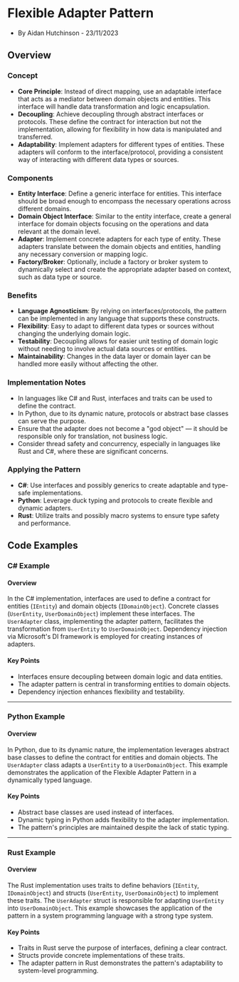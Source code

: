# Flexible Adapter Pattern

- By Aidan Hutchinson - 23/11/2023

## Overview

### Concept
- **Core Principle**: Instead of direct mapping, use an adaptable interface that acts as a mediator between domain objects and entities. This interface will handle data transformation and logic encapsulation.
- **Decoupling**: Achieve decoupling through abstract interfaces or protocols. These define the contract for interaction but not the implementation, allowing for flexibility in how data is manipulated and transferred.
- **Adaptability**: Implement adapters for different types of entities. These adapters will conform to the interface/protocol, providing a consistent way of interacting with different data types or sources.

### Components
- **Entity Interface**: Define a generic interface for entities. This interface should be broad enough to encompass the necessary operations across different domains.
- **Domain Object Interface**: Similar to the entity interface, create a general interface for domain objects focusing on the operations and data relevant at the domain level.
- **Adapter**: Implement concrete adapters for each type of entity. These adapters translate between the domain objects and entities, handling any necessary conversion or mapping logic.
- **Factory/Broker**: Optionally, include a factory or broker system to dynamically select and create the appropriate adapter based on context, such as data type or source.

### Benefits
- **Language Agnosticism**: By relying on interfaces/protocols, the pattern can be implemented in any language that supports these constructs.
- **Flexibility**: Easy to adapt to different data types or sources without changing the underlying domain logic.
- **Testability**: Decoupling allows for easier unit testing of domain logic without needing to involve actual data sources or entities.
- **Maintainability**: Changes in the data layer or domain layer can be handled more easily without affecting the other.

### Implementation Notes
- In languages like C# and Rust, interfaces and traits can be used to define the contract.
- In Python, due to its dynamic nature, protocols or abstract base classes can serve the purpose.
- Ensure that the adapter does not become a "god object" — it should be responsible only for translation, not business logic.
- Consider thread safety and concurrency, especially in languages like Rust and C#, where these are significant concerns.

### Applying the Pattern
- **C#**: Use interfaces and possibly generics to create adaptable and type-safe implementations.
- **Python**: Leverage duck typing and protocols to create flexible and dynamic adapters.
- **Rust**: Utilize traits and possibly macro systems to ensure type safety and performance.

## Code Examples

### C# Example

#### Overview
In the C# implementation, interfaces are used to define a contract for entities (`IEntity`) and domain objects (`IDomainObject`). Concrete classes (`UserEntity`, `UserDomainObject`) implement these interfaces. The `UserAdapter` class, implementing the adapter pattern, facilitates the transformation from `UserEntity` to `UserDomainObject`. Dependency injection via Microsoft's DI framework is employed for creating instances of adapters.

#### Key Points
- Interfaces ensure decoupling between domain logic and data entities.
- The adapter pattern is central in transforming entities to domain objects.
- Dependency injection enhances flexibility and testability.

---

### Python Example

#### Overview
In Python, due to its dynamic nature, the implementation leverages abstract base classes to define the contract for entities and domain objects. The `UserAdapter` class adapts a `UserEntity` to a `UserDomainObject`. This example demonstrates the application of the Flexible Adapter Pattern in a dynamically typed language.

#### Key Points
- Abstract base classes are used instead of interfaces.
- Dynamic typing in Python adds flexibility to the adapter implementation.
- The pattern's principles are maintained despite the lack of static typing.

---

### Rust Example

#### Overview
The Rust implementation uses traits to define behaviors (`IEntity`, `IDomainObject`) and structs (`UserEntity`, `UserDomainObject`) to implement these traits. The `UserAdapter` struct is responsible for adapting `UserEntity` into `UserDomainObject`. This example showcases the application of the pattern in a system programming language with a strong type system.

#### Key Points
- Traits in Rust serve the purpose of interfaces, defining a clear contract.
- Structs provide concrete implementations of these traits.
- The adapter pattern in Rust demonstrates the pattern's adaptability to system-level programming.

